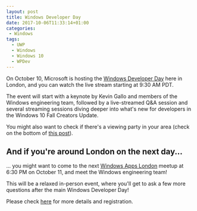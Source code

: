 ```yaml
---
layout: post
title: Windows Developer Day
date: 2017-10-06T11:33:14+01:00
categories:
 - Windows
tags:
  - UWP
  - Windows
  - Windows 10
  - WPDev
---
```

On October 10, Microsoft is hosting the [Windows Developer Day](https://blogs.windows.com/buildingapps/2017/09/14/windows-developer-day-returns/) here in London, and you can watch the live stream starting at <time datetime="2017-10-10T16:30:00Z">9:30 AM PDT</time>.

The event will start with a keynote by Kevin Gallo and members of the Windows engineering team, followed by a live-streamed Q&A session and several streaming sessions diving deeper into what's new for developers in the Windows 10 Fall Creators Update.

You might also want to check if there's a viewing party in your area (check on the bottom of [this post](https://blogs.windows.com/buildingapps/2017/09/14/windows-developer-day-returns/)).

## And if you're around London on the next day...

... you might want to come to the next [Windows Apps London](https://www.meetup.com/wpuguk/) meetup at <time datetime="2017-10-11T17:30:00Z">6:30 PM on October 11</time>, and meet the Windows engineering team!

This will be a relaxed in-person event, where you'll get to ask a few more questions after the main Windows Developer Day!

Please check [here](https://www.meetup.com/wpuguk/events/243674562/) for more details and registration.
